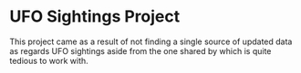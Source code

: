# UFO Sightings Project
 
This project came as a result of not finding a single source of updated data as regards UFO sightings aside from the one shared by <NUFORC> which is quite tedious to work with.